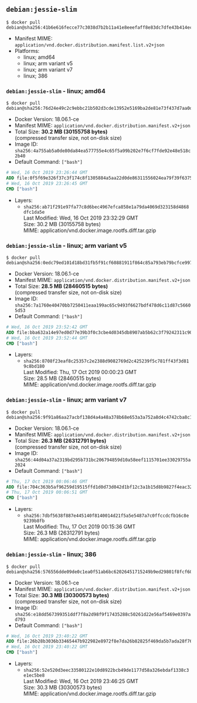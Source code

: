 ## `debian:jessie-slim`

```console
$ docker pull debian@sha256:41b6e616fecce77c3038d7b2b11a41e8eeefaff8e83dc7dfe43b414ec64cf312
```

-	Manifest MIME: `application/vnd.docker.distribution.manifest.list.v2+json`
-	Platforms:
	-	linux; amd64
	-	linux; arm variant v5
	-	linux; arm variant v7
	-	linux; 386

### `debian:jessie-slim` - linux; amd64

```console
$ docker pull debian@sha256:76d24e49c2c9ebbc21b502d3cde13952e5169ba2de81e73f437d7aa0dc986d4e
```

-	Docker Version: 18.06.1-ce
-	Manifest MIME: `application/vnd.docker.distribution.manifest.v2+json`
-	Total Size: **30.2 MB (30155758 bytes)**  
	(compressed transfer size, not on-disk size)
-	Image ID: `sha256:4a755ab5a0de80da84ea577755e4c65f5a99b202e7f6cf7fde92e48e518c2b40`
-	Default Command: `["bash"]`

```dockerfile
# Wed, 16 Oct 2019 23:26:44 GMT
ADD file:0f5f69e326f37c3f174c8f1305884a5aa22d0de86311556024ea79f39f637540 in / 
# Wed, 16 Oct 2019 23:26:45 GMT
CMD ["bash"]
```

-	Layers:
	-	`sha256:ab71f291e97fa77c8d6bec4967efca858e1a79da4069d323158d4868dfc1da5e`  
		Last Modified: Wed, 16 Oct 2019 23:32:29 GMT  
		Size: 30.2 MB (30155758 bytes)  
		MIME: application/vnd.docker.image.rootfs.diff.tar.gzip

### `debian:jessie-slim` - linux; arm variant v5

```console
$ docker pull debian@sha256:0edc79ed101d18bd31fb5f91cf60881911f864c85a793eb79bcfce997a0ceaed
```

-	Docker Version: 18.06.1-ce
-	Manifest MIME: `application/vnd.docker.distribution.manifest.v2+json`
-	Total Size: **28.5 MB (28460515 bytes)**  
	(compressed transfer size, not on-disk size)
-	Image ID: `sha256:7a1760e40470bb7250411eaa199ac65c9493f6627bdf478d6c11d87c56605d53`
-	Default Command: `["bash"]`

```dockerfile
# Wed, 16 Oct 2019 23:52:42 GMT
ADD file:bba632a14e97ed0d77e39b3f0c3cbe4d0345db8907ab5b62c3f79242311c9015 in / 
# Wed, 16 Oct 2019 23:52:44 GMT
CMD ["bash"]
```

-	Layers:
	-	`sha256:8708f23eaf8c25357c2e2388d9082769d2c425239f5c781ff43f3d819c8bd180`  
		Last Modified: Thu, 17 Oct 2019 00:00:23 GMT  
		Size: 28.5 MB (28460515 bytes)  
		MIME: application/vnd.docker.image.rootfs.diff.tar.gzip

### `debian:jessie-slim` - linux; arm variant v7

```console
$ docker pull debian@sha256:9f91a86aa27acbf138d4a4a48a378b68e653a3a752a8d4c4742cba8c19d5dc66
```

-	Docker Version: 18.06.1-ce
-	Manifest MIME: `application/vnd.docker.distribution.manifest.v2+json`
-	Total Size: **26.3 MB (26312791 bytes)**  
	(compressed transfer size, not on-disk size)
-	Image ID: `sha256:44d04a37a2319bd295b731bc206794859d10a58eef1115701ee33029755a2024`
-	Default Command: `["bash"]`

```dockerfile
# Thu, 17 Oct 2019 00:06:46 GMT
ADD file:704c363b5af96259d19515ffd1d0d73d042d1bf12c3a1b15d8b9827f4eac32a2 in / 
# Thu, 17 Oct 2019 00:06:51 GMT
CMD ["bash"]
```

-	Layers:
	-	`sha256:7dbf5638f887e445140f8140014d21f5a5e5487a7c0ffccdcfb16c8e9239b8fb`  
		Last Modified: Thu, 17 Oct 2019 00:15:36 GMT  
		Size: 26.3 MB (26312791 bytes)  
		MIME: application/vnd.docker.image.rootfs.diff.tar.gzip

### `debian:jessie-slim` - linux; 386

```console
$ docker pull debian@sha256:576556dde09de0c1ea0f51ab6bc62026451715249b9ed29801f8fcf60f3a5fd8
```

-	Docker Version: 18.06.1-ce
-	Manifest MIME: `application/vnd.docker.distribution.manifest.v2+json`
-	Total Size: **30.3 MB (30300573 bytes)**  
	(compressed transfer size, not on-disk size)
-	Image ID: `sha256:e18dd567399351ddf7f8a2d98f9f17435288c50261d22e56af5469e0397ad793`
-	Default Command: `["bash"]`

```dockerfile
# Wed, 16 Oct 2019 23:40:22 GMT
ADD file:26b28b3036b33465447b922982e8972f8e7da26b82825f469da5b7ada28f7611 in / 
# Wed, 16 Oct 2019 23:40:22 GMT
CMD ["bash"]
```

-	Layers:
	-	`sha256:52e520d3eec33580122e10d8922bcb49de1177d58a326ebdaf1338c3e1ec5be8`  
		Last Modified: Wed, 16 Oct 2019 23:46:25 GMT  
		Size: 30.3 MB (30300573 bytes)  
		MIME: application/vnd.docker.image.rootfs.diff.tar.gzip

